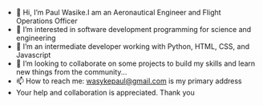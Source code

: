 - 👋 Hi, I’m Paul Wasike.I am an Aeronautical Engineer and Flight Operations Officer
- 👀 I’m interested in software development programming for science and engineering
- 🌱 I’m an intermediate developer working with Python, HTML, CSS, and Javascript
- 💞️ I’m looking to collaborate on some projects to build my skills and learn new things from the community...
- 📫 How to reach me: wasykepaul@gmail.com is my primary address
-    Your help and collaboration is appreciated. Thank you

<!---
Delsyke/Delsyke is a ✨ special ✨ repository because its `README.md` (this file) appears on your GitHub profile.
You can click the Preview link to take a look at your changes.
--->
